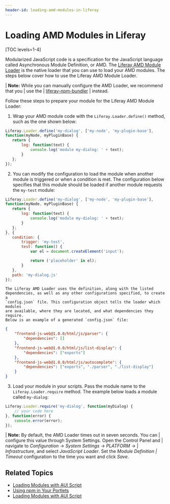 ```yaml
---
header-id: loading-amd-modules-in-liferay
---
```


# Loading AMD Modules in Liferay

[TOC levels=1-4]

Modularized JavaScript code is a specification for the JavaScript language 
called Asynchronous Module Definition, or AMD. The 
[Liferay AMD Module Loader](https://github.com/liferay/liferay-amd-loader#amd-module-loader) 
is the native loader that you can use to load your AMD modules. The steps below 
cover how to use the Liferay AMD Module Loader. 

| **Note:** While you can manually configure the AMD Loader, we recommend that you
| use the
| [liferay-npm-bundler](/docs/7-2/frameworks/-/knowledge_base/f/using-npm-in-your-portlets)
| instead.

Follow these steps to prepare your module for the Liferay AMD Module Loader:

1.  Wrap your AMD module code with the `Liferay.Loader.define()` method, such as 
    the one shown below:

```javascript
Liferay.Loader.define('my-dialog', ['my-node', 'my-plugin-base'], 
function(myNode, myPluginBase) {
   return {
       log: function(text) {
           console.log('module my-dialog: ' + text);
       }
   };
});
```

2.  You can modify the configuration to load the module when another module is 
    triggered or when a condition is met. The configuration below specifies that 
    this module should be loaded if another module requests the `my-test` module:

```javascript
Liferay.Loader.define('my-dialog', ['my-node', 'my-plugin-base'], 
function(myNode, myPluginBase) {
   return {
       log: function(text) {
           console.log('module my-dialog: ' + text);
       }
   };
}, {
   condition: {
       trigger: 'my-test',
       test: function() {
           var el = document.createElement('input');

           return ('placeholder' in el);
       }
   },
   path: 'my-dialog.js'
});
```

    The Liferay AMD Loader uses the definition, along with the listed 
    dependencies, as well as any other configurations specified, to create a 
    `config.json` file. This configuration object tells the loader which modules 
    are available, where they are located, and what dependencies they require. 
    Below is an example of a generated `config.json` file:

```json
{
    "frontend-js-web@1.0.0/html/js/parser": {
        "dependencies": []
    },
    "frontend-js-web@1.0.0/html/js/list-display": {
        "dependencies": ["exports"]
    },
    "frontend-js-web@1.0.0/html/js/autocomplete": {
        "dependencies": ["exports", "./parser", "./list-display"]
    }
}
```

3.  Load your module in your scripts. Pass the module name to the 
    `Liferay.Loader.require` method. The example below loads a module called 
    `my-dialog`:

```javascript
Liferay.Loader.require('my-dialog', function(myDialog) {
    // your code here
}, function(error) {
    console.error(error);
});
```

| **Note:** By default, the AMD Loader times out in seven seconds. You can 
| configure this value through System Settings. Open the Control Panel and 
| navigate to *Configuration* &rarr; *System Settings* &rarr; *PLATFORM* &rarr; 
| *Infrastructure*, and select *JavaScript Loader*. Set the *Module Definition 
| Timeout* configuration to the time you want and click *Save*.

## Related Topics

- [Loading Modules with AUI Script](/docs/7-2/frameworks/-/knowledge_base/f/loading-modules-with-aui-script)
- [Using npm in Your Portlets](/docs/7-2/frameworks/-/knowledge_base/f/using-npm-in-your-portlets)
- [Loading Modules with AUI Script](/docs/7-2/frameworks/-/knowledge_base/f/loading-modules-with-aui-script)

